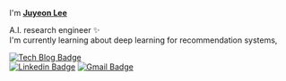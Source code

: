 I'm **[Juyeon Lee](https://leejuyeon.notion.site/leejuyeon/Juyeon-Lee-fdef89c0a02241949e3a3110791d8243)**

A.I. research engineer ✨ <br>
I'm currently learning about deep learning for recommendation systems,

[![Tech Blog Badge](http://img.shields.io/badge/-Tech%20blog-black?style=flat-square&logo=github)](https://data-scient2st.tistory.com)	
[![Linkedin Badge](https://img.shields.io/badge/-LinkedIn-blue?style=flat-square&logo=Linkedin&logoColor=white&link=https://www.linkedin.com/in/jylee19/)](https://www.linkedin.com/in/jylee19/)
[![Gmail Badge](https://img.shields.io/badge/Gmail-d14836?style=flat-square&logo=Gmail&logoColor=white&link=mailto:twndus1362@gmail.com)](mailto:twndus1362@gmail.com)  



<!--
**twndus/twndus** is a ✨ _special_ ✨ repository because its `README.md` (this file) appears on your GitHub profile.

Here are some ideas to get you started:

- 🔭 I’m currently working on ...
- 🌱 I’m currently learning ...
- 👯 I’m looking to collaborate on ...
- 🤔 I’m looking for help with ...
- 💬 Ask me about ...
- 📫 How to reach me: ...
- 😄 Pronouns: ...
- ⚡ Fun fact: ...
-->
